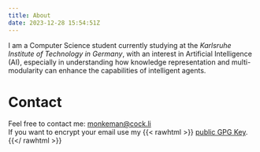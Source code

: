 ```yaml
---
title: About
date: 2023-12-28 15:54:51Z
---
```


I am a Computer Science student currently studying at the *Karlsruhe Institute of Technology in Germany*, with an interest in Artificial Intelligence (AI), especially in understanding how knowledge representation and multi-modularity can enhance the capabilities of intelligent agents.

# Contact

Feel free to contact me: monkeman@cock.li   
If you want to encrypt your email use my
{{< rawhtml >}}
<a download href="/monkeman_public.asc">public GPG Key</a>.
{{</ rawhtml >}}
